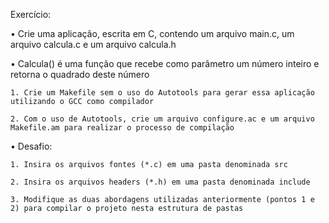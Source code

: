 Exercício:

• Crie uma aplicação, escrita em C, contendo um arquivo main.c, um 
arquivo calcula.c e um arquivo calcula.h

  • Calcula() é uma função que recebe como parâmetro um número inteiro e retorna o quadrado deste número

    1. Crie um Makefile sem o uso do Autotools para gerar essa aplicação utilizando o GCC como compilador

    2. Com o uso de Autotools, crie um arquivo configure.ac e um arquivo Makefile.am para realizar o processo de compilação



• Desafio:

    1. Insira os arquivos fontes (*.c) em uma pasta denominada src

    2. Insira os arquivos headers (*.h) em uma pasta denominada include

    3. Modifique as duas abordagens utilizadas anteriormente (pontos 1 e 2) para compilar o projeto nesta estrutura de pastas
